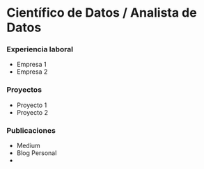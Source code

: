 # Científico de Datos / Analista de Datos


### Experiencia laboral
- Empresa 1
- Empresa 2


### Proyectos
- Proyecto 1
- Proyecto 2

### Publicaciones 
- Medium
- Blog Personal
-
